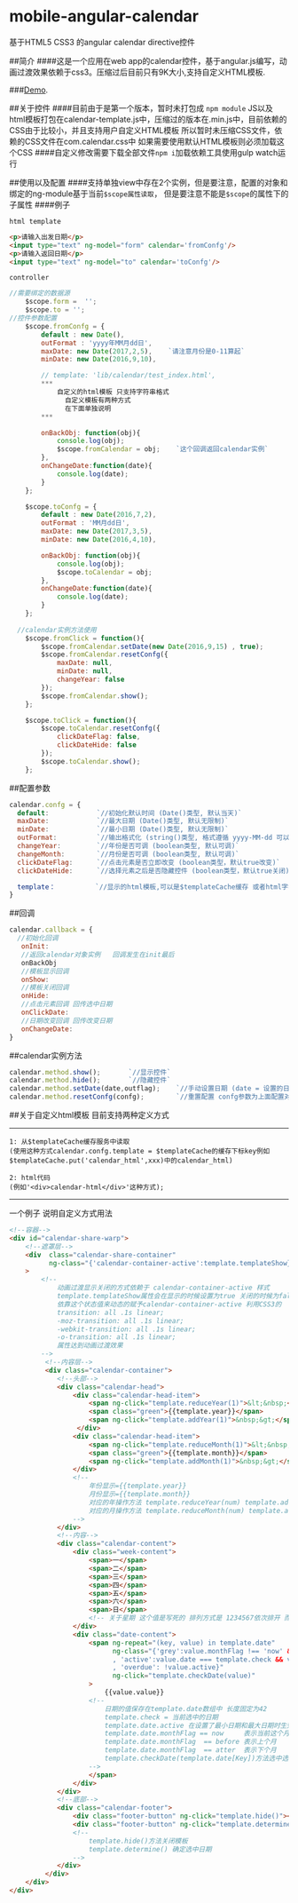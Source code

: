 # mobile-angular-calendar
基于HTML5 CSS3 的angular calendar  directive控件

##简介
####这是一个应用在web app的calendar控件，基于angular.js编写，动画过渡效果依赖于css3。压缩过后目前只有9K大小,支持自定义HTML模板.

###[Demo](http://qxu1606630086.my3w.com/).

##关于控件
####目前由于是第一个版本，暂时未打包成 `npm module` JS以及html模板打包在calendar-template.js中，压缩过的版本在.min.js中，目前依赖的CSS由于比较小，并且支持用户自定义HTML模板 所以暂时未压缩CSS文件，依赖的CSS文件在com.calendar.css中 如果需要使用默认HTML模板则必须加载这个CSS
####自定义修改需要下载全部文件`npm i`加载依赖工具使用gulp watch运行

##使用以及配置
####支持单独view中存在2个实例，但是要注意，配置的对象和绑定的ng-module基于当前`$scope属性读取`， 但是要注意不能是`$scope`的属性下的子属性
####例子

`html template`
```html
<p>请输入出发日期</p>
<input type="text" ng-model="form" calendar='fromConfg'/>
<p>请输入返回日期</p>
<input type="text" ng-model="to" calendar='toConfg'/>
```

`controller`
```javascript
//需要绑定的数据源
	$scope.form =  '';
	$scope.to = '';
//控件参数配置   
	$scope.fromConfg = {
		default : new Date(),
		outFormat : 'yyyy年MM月dd日',
		maxDate: new Date(2017,2,5),    `请注意月份是0-11算起`
		minDate: new Date(2016,9,10),

		// template: 'lib/calendar/test_index.html',  
		***	
		    自定义的html模板 只支持字符串格式
			  自定义模板有两种方式 
			  在下面单独说明
		***

		onBackObj: function(obj){
			console.log(obj);        
			$scope.fromCalendar = obj;    `这个回调返回calendar实例`
		},
		onChangeDate:function(date){
			console.log(date);
		}
	};

	$scope.toConfg = {
		default : new Date(2016,7,2),
		outFormat : 'MM月dd日',
		maxDate: new Date(2017,3,5),
		minDate: new Date(2016,4,10),

		onBackObj: function(obj){
			console.log(obj);
			$scope.toCalendar = obj;
		},
		onChangeDate:function(date){
			console.log(date);
		}
	};
  
  //calendar实例方法使用
  	$scope.fromClick = function(){
		$scope.fromCalendar.setDate(new Date(2016,9,15) , true);
		$scope.fromCalendar.resetConfg({
			maxDate: null,
			minDate: null,
			changeYear: false
		});
		$scope.fromCalendar.show();
	};

	$scope.toClick = function(){
		$scope.toCalendar.resetConfg({
			clickDateFlag: false,
			clickDateHide: false
		});
		$scope.toCalendar.show();
	};
  ```
  
##配置参数
  ```javascript
  calendar.confg = {
    default:            `//初始化默认时间 (Date()类型, 默认当天)`
    maxDate:            `//最大日期 (Date()类型, 默认无限制)`
    minDate:            `//最小日期 (Date()类型, 默认无限制)`
    outFormat:          `//输出格式化 (string()类型, 格式遵循 yyyy-MM-dd 可以自定义比如 MM月dd日,yyyy年MM月dd日 yyyy:MM:dd)`
    changeYear:         `//年份是否可调 (boolean类型, 默认可调)`
    changeMonth:        `//月份是否可调 (boolean类型, 默认可调)`
    clickDateFlag:      `//点击元素是否立即改变 (boolean类型，默认true改变)`
    clickDateHide:      `//选择元素之后是否隐藏控件 (boolean类型，默认true关闭)`

    template：          `//显示的html模板,可以是$templateCache缓存 或者html字符串`
  }
 ```
 
##回调
 ```javascript
 calendar.callback = {
   //初始化回调
    onInit:
    //返回calendar对象实例   回调发生在init最后
    onBackObj
    //模板显示回调
    onShow:
    //模板关闭回调
    onHide: 
    //点击元素回调 回传选中日期
    onClickDate:
    //日期改变回调 回传改变日期
    onChangeDate: 
 }
 ```
 
 
##calendar实例方法
 ```javascript
 calendar.method.show();       `//显示控件`
 calendar.method.hide();       `//隐藏控件`
 calendar.method.setDate(date,outflag);    `//手动设置日期 (date = 设置的日期(Date) ;outflag = 是否输出到对应绑定的ng-module中(boolean))`
 calendar.method.resetConfg(confg);        `//重置配置 confg参数为上面配置对象calendar.confg一致 ***!特别注意HTML模板template属性不支持重定义***`
```

##关于自定义html模板
目前支持两种定义方式
***
	1: 从$templateCache缓存服务中读取
	(使用这种方式calendar.confg.template = $templateCache的缓存下标key例如
	$templateCache.put('calendar_html',xxx)中的calendar_html)

	2: html代码
	(例如'<div>calendar-html</div>'这种方式);  
***

一个例子 说明自定义方式用法
```html
<!--容器-->
<div id="calendar-share-warp">
	<!--遮罩层-->
	<div  class="calendar-share-container" 
		  ng-class="{'calendar-container-active':template.templateShow}"
	>
		<!--
			动画过渡显示关闭的方式依赖于 calendar-container-active 样式
			template.templateShow属性会在显示的时候设置为true 关闭的时候为false
			依靠这个状态值来动态的赋予calendar-container-active 利用CSS3的
			transition: all .1s linear;
			-moz-transition: all .1s linear; 
			-webkit-transition: all .1s linear; 
			-o-transition: all .1s linear;
			属性达到动画过渡效果
		-->
		 <!--内容层-->
		 <div class="calendar-container">
			<!--头部-->
			<div class="calendar-head">
				<div class="calendar-head-item">
				 	<span ng-click="template.reduceYear(1)">&lt;&nbsp;</span>
				 	<span class="green">{{template.year}}</span>
				 	<span ng-click="template.addYear(1)">&nbsp;&gt;</span>
				 </div>
				<div class="calendar-head-item">
					<span ng-click="template.reduceMonth(1)">&lt;&nbsp;</span>
				 	<span class="green">{{template.month}}</span>
				 	<span ng-click="template.addMonth(1)">&nbsp;&gt;</span>
				</div>	
				<!--
					年份显示={{template.year}}
					月份显示={{template.month}}
					对应的年操作方法 template.reduceYear(num) template.addYear(num)
					对应的月操作方法 template.reduceMonth(num) template.addMonth(num)
				-->	
			</div> 		
			<!--内容-->
			<div class="calendar-content">
				<div class="week-content">
					<span>一</span>
					<span>二</span>
					<span>三</span>
					<span>四</span>
					<span>五</span>
					<span>六</span>
					<span>日</span>
					<!-- 关于星期 这个值是写死的 排列方式是 1234567依次排开 而不是7123456方式-->
				</div>
				<div class="date-content">
					<span ng-repeat="(key, value) in template.date" 
						  ng-class="{'grey':value.monthFlag !== 'now' && value.active
						  , 'active':value.date === template.check && value.active
						  , 'overdue': !value.active}"
					      ng-click="template.checkDate(value)"
					>
						{{value.value}}
					<!--
						日期的值保存在template.date数组中 长度固定为42
						template.check = 当前选中的日期 
						template.date.active 在设置了最小日期和最大日期时生效，当超过了范围为false
						template.date.monthFlag == now     表示当前这个月
						template.date.monthFlag  == before 表示上个月
						template.date.monthFlag  == atter  表示下个月
						template.checkDate(template.date[Key])方法选中选中日期
					-->	
					</span>
				</div>
			</div>
			<!--底部-->
			<div class="calendar-footer">
				<div class="footer-button" ng-click="template.hide()"><span>取消</span></div>
				<div class="footer-button" ng-click="template.determine()"><span>确定</span></div>
				<!--
					template.hide()方法关闭模板
					template.determine() 确定选中日期
				-->
			</div>
		 </div>
	</div>
</div>
```